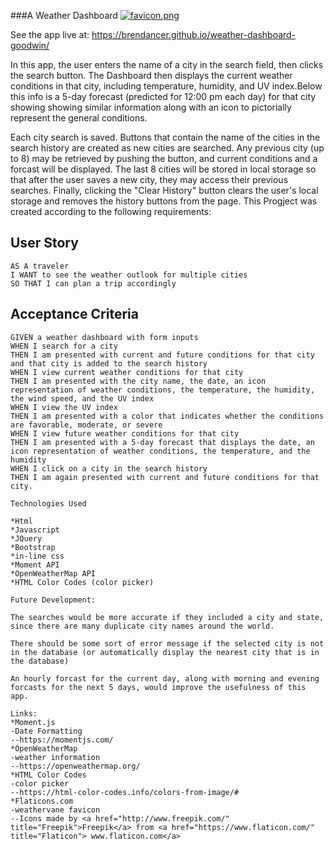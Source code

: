 ###A Weather Dashboard             [![favicon.png](https://i.postimg.cc/zDSDmZMT/favicon.png)](https://postimg.cc/MXHJR4zG)



See the app live at: https://brendancer.github.io/weather-dashboard-goodwin/



In this app, the user enters the name of a city in the search field, then clicks the search button. The Dashboard then displays the current weather conditions in that city, including temperature, humidity, and UV index.Below this info is a 5-day forecast (predicted for 12:00 pm each day) for that city showing showing similar information along with an icon to pictorially represent the general conditions.

Each city search is saved. Buttons that contain the name of the cities in the search history are created as new cities are searched. Any previous city (up to 8) may be retrieved by pushing the button, and current conditions and a forcast will be displayed. The last 8 cities will be stored in local storage so that after the user saves a new city, they may access their previous searches. Finally, clicking the "Clear History" button clears the user's local storage and removes the history buttons from the page.
This Progject was created according to the following requirements:

## User Story

```
AS A traveler
I WANT to see the weather outlook for multiple cities
SO THAT I can plan a trip accordingly
```

## Acceptance Criteria

```
GIVEN a weather dashboard with form inputs
WHEN I search for a city
THEN I am presented with current and future conditions for that city and that city is added to the search history
WHEN I view current weather conditions for that city
THEN I am presented with the city name, the date, an icon representation of weather conditions, the temperature, the humidity, the wind speed, and the UV index
WHEN I view the UV index
THEN I am presented with a color that indicates whether the conditions are favorable, moderate, or severe
WHEN I view future weather conditions for that city
THEN I am presented with a 5-day forecast that displays the date, an icon representation of weather conditions, the temperature, and the humidity
WHEN I click on a city in the search history
THEN I am again presented with current and future conditions for that city.

Technologies Used

*Html
*Javascript
*JQuery
*Bootstrap
*in-line css
*Moment API
*OpenWeatherMap API
*HTML Color Codes (color picker)

Future Development:

The searches would be more accurate if they included a city and state, since there are many duplicate city names around the world.

There should be some sort of error message if the selected city is not in the database (or automatically display the nearest city that is in the database)

An hourly forcast for the current day, along with morning and evening forcasts for the next 5 days, would improve the usefulness of this app.

Links:
*Moment.js 
-Date Formatting  
--https://momentjs.com/
*OpenWeatherMap 
-weather information  
--https://openweathermap.org/
*HTML Color Codes 
-color picker 
--https://html-color-codes.info/colors-from-image/#
*Flaticons.com
-weathervane favicon
--Icons made by <a href="http://www.freepik.com/" title="Freepik">Freepik</a> from <a href="https://www.flaticon.com/" title="Flaticon"> www.flaticon.com</a>






